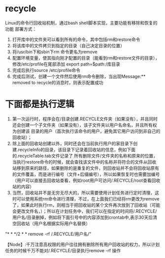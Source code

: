 # recycle
Linux的命令行回收站机制，通过bash shell脚本实现，主要功能有移除和恢复的功能
部署方式：
1. 打开库中的文件夹可以看到所有的命令，其中包括rm和restore命令
2. 将该库中的文件拷贝到指定的目录（自己决定目录的位置）
3. 将/usr/bin下和sbin下rm 命令更名为remove
4. 配置环境变量，使其指向刚才配置的目录（能看到rm和restore文件的目录），修改/etc/profile在尾部添加 export path=$path:/库目录
5. 完成后执行source /etc/profile命令
6. 完成后测试，创建一个文件然后使用rm命令删除，当出现Message:** removed to recycle的消息时，则表示配置成功

# 下面都是执行逻辑
1. 第一次运行时，程序会在/目录创建.RECYCLE文件夹（如果没有），并且同时还会创建一个子文件夹（如果没有），该子文件夹以用户名命名，并且所有权为创建该
目录的用户（首次执行该命令的用户，避免其它用户访问到非自己的回收站）；
2. 除上面的回收站创建以外，同时还会在当前执行用户的家目录下创建.recycleInfo的目录，该目录下记录着回收站的信息，例如下面的.recycleTable.tab文件记录了
所有删除文件/文件夹的名称和原来的位置，当执行restore命令的时候，就会查找该文件中的名称并将符合的文件从回收站移到原来的路径，如果删除的是重复的文件，则回收站并不会将回收站原有的文件覆盖，而是进行编号（文件+后缀编号），所以如果恢复时也需要加编号（用户可以直接去回收站查看，例如root用户可访问/.RECYCLE/root查看回收站的内容）
3. 当然，回收站并不是无穷无尽大的，所以需要使用计划任务进行定时清理，这时可以使用系统rm命令进行清理，不过，在上面我们已经将rm更改为remove了，如果此时执行rm，则相当于把回收站的某个文件再次放到了回收站（可能会更改文件名，）；所以在计划任务中，我们可以在指定的时间将/.RECYCLE/用户名/目录删掉，例如将下面引号中的内容添加到crontab中,表示30天后清空回收站（用户名根据实际用户名替换）
	
"* * */2 * * remove -rf /.RECYCLE/用户名/"
 

【Node】:千万注意高权限的用户往往拥有删除所有用户回收站的权力，所以计划任务的时候千万不能对/.RECYCLE/目录执行remove -rf 操作
